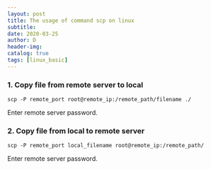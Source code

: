 ```yaml
---
layout: post
title: The usage of command scp on linux
subtitle:
date: 2020-03-25
author: D
header-img:
catalog: true
tags: [linux_basic]
---
```

### 1. Copy file from remote server to local
```
scp -P remote_port root@remote_ip:/remote_path/filename ./
```
Enter remote server password.

### 2. Copy file from local to remote server 
```
scp -P remote_port local_filename root@remote_ip:/remote_path/
```
Enter remote server password.
